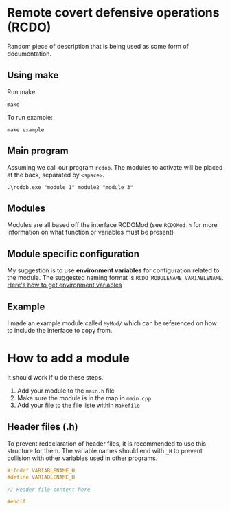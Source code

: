 # Remote covert defensive operations (RCDO)
Random piece of description that is being used as some form of
documentation.

## Using make
Run make
```
make
```

To run example:
```
make example
```

## Main program
Assuming we call our program `rcdob`. The modules to activate will be
placed at the back, separated by `<space>`.
```
.\rcdob.exe "module 1" module2 "module 3"
```

## Modules
Modules are all based off the interface RCDOMod (see `RCDOMod.h` for
more information on what function or variables must be present)

## Module specific configuration
My suggestion is to use **environment variables** for configuration
related to the module. The suggested naming format is
`RCDO_MODULENAME_VARIABLENAME`. [Here's how to get environment
variables](https://docs.microsoft.com/en-us/cpp/c-runtime-library/reference/getenv-wgetenv?view=msvc-160)

## Example
I made an example module called `MyMod/` which can be referenced
on how to include the interface to copy from.

# How to add a module
It should work if u do these steps.
1. Add your module to the `main.h` file
1. Make sure the module is in the map in `main.cpp`
1. Add your file to the file liste within `Makefile`

## Header files (.h)
To prevent redeclaration of header files, it is recommended to use this
structure for them. The variable names should end with `_H` to prevent
collision with other variables used in other programs.
```cpp
#ifndef VARIABLENAME_H
#define VARIABLENAME_H

// Header file content here

#endif
```
